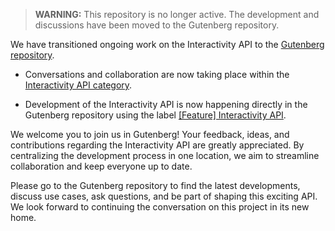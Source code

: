 > **WARNING:** This repository is no longer active. The development and discussions have been moved to the Gutenberg repository.

We have transitioned ongoing work on the Interactivity API to the [Gutenberg repository](https://github.com/WordPress/gutenberg).

- Conversations and collaboration are now taking place within the [Interactivity API category](https://github.com/WordPress/gutenberg/discussions/categories/interactivity-api).

- Development of the Interactivity API is now happening directly in the Gutenberg repository using the label [\[Feature\] Interactivity API](https://github.com/WordPress/gutenberg/issues?q=label%3A%22%5BFeature%5D+Interactivity+API%22).

We welcome you to join us in Gutenberg! Your feedback, ideas, and contributions regarding the Interactivity API are greatly appreciated. By centralizing the development process in one location, we aim to streamline collaboration and keep everyone up to date.

Please go to the Gutenberg repository to find the latest developments, discuss use cases, ask questions, and be part of shaping this exciting API. We look forward to continuing the conversation on this project in its new home.
